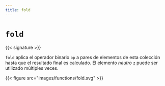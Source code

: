 ```yaml
---
title: fold
---
```


# `fold`

{{< signature >}}

`fold` aplica el operador binario `op` a pares de elementos de esta colección hasta que el resultado final es calculado.
El elemento _neutro_ `z` puede ser utilizado múltiples veces.

{{< figure src="images/functions/fold.svg" >}}
